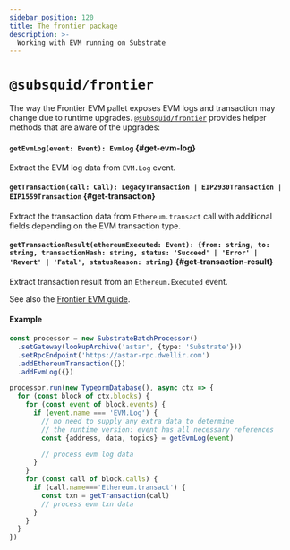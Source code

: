 ```yaml
---
sidebar_position: 120
title: The frontier package
description: >-
  Working with EVM running on Substrate
---
```


# `@subsquid/frontier`

The way the Frontier EVM pallet exposes EVM logs and transaction may change due to runtime upgrades. [`@subsquid/frontier`](https://github.com/subsquid/squid-sdk/tree/master/substrate/frontier) provides helper methods that are aware of the upgrades:

#### `getEvmLog(event: Event): EvmLog` {#get-evm-log}

Extract the EVM log data from `EVM.Log` event.

#### `getTransaction(call: Call): LegacyTransaction | EIP2930Transaction | EIP1559Transaction` {#get-transaction}

Extract the transaction data from `Ethereum.transact` call with additional fields depending on the EVM transaction type.

#### `getTransactionResult(ethereumExecuted: Event): {from: string, to: string, transactionHash: string, status: 'Succeed' | 'Error' | 'Revert' | 'Fatal', statusReason: string}` {#get-transaction-result}

Extract transaction result from an `Ethereum.Executed` event.

See also the [Frontier EVM guide](/sdk/resources/substrate/frontier-evm).

#### Example

```typescript 
const processor = new SubstrateBatchProcessor()
  .setGateway(lookupArchive('astar', {type: 'Substrate'}))
  .setRpcEndpoint('https://astar-rpc.dwellir.com')
  .addEthereumTransaction({})
  .addEvmLog({})

processor.run(new TypeormDatabase(), async ctx => {
  for (const block of ctx.blocks) {
    for (const event of block.events) {
      if (event.name === 'EVM.Log') {
        // no need to supply any extra data to determine
        // the runtime version: event has all necessary references
        const {address, data, topics} = getEvmLog(event)

        // process evm log data
      }
    }
    for (const call of block.calls) {
      if (call.name==='Ethereum.transact') {
        const txn = getTransaction(call)
        // process evm txn data
      }   
    }
  }
})
```
